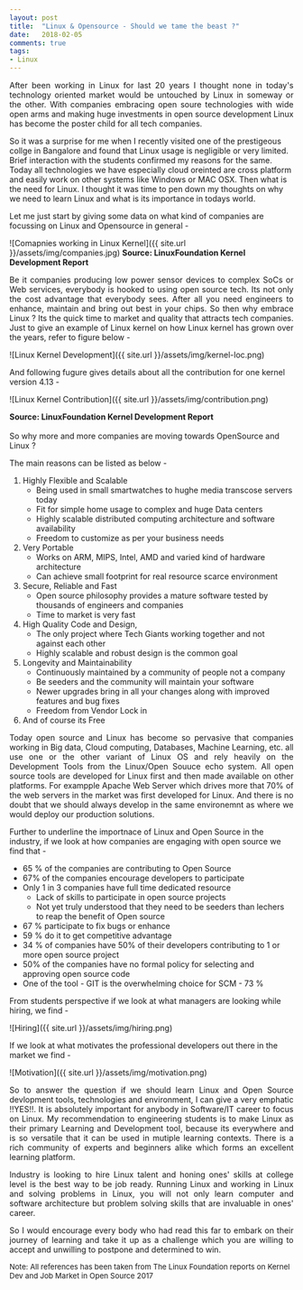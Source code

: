 ```yaml
---
layout: post
title:  "Linux & Opensource - Should we tame the beast ?"
date:   2018-02-05
comments: true
tags:
- Linux
---
```

<p style='text-align: justify;'>
After been working in Linux for last 20 years I thought none in today's technology oriented market would be untouched by Linux in someway or the other. With companies embracing open soure technologies with wide open arms and making huge investments in open source development Linux has become the poster child for all tech companies. 

So it was a surprise for me when I recently visited one of the prestigeous collge in Bangalore and found that Linux usage is negligible or very limited. Brief interaction with the students confirmed my reasons for the same. Today all technologies we have especially cloud oreinted are cross platform and easily work on other systems like Windows or MAC OSX. Then what is the need for Linux. I thought it was time to pen down my thoughts on why we need to learn Linux and what is its importance in todays world.

Let me just start by giving some data on what kind of companies are focussing on Linux and Opensource in general -
</p>

![Comapnies working in Linux Kernel]({{ site.url }}/assets/img/companies.jpg)
<b>Source: LinuxFoundation Kernel Development Report</b>

<p style='text-align: justify;'>
Be it companies producing low power sensor devices to complex SoCs or Web services, everybody is hooked to using open source tech. Its not only the cost advantage that everybody sees. After all you need engineers to enhance, maintain and bring out best in your chips. So then why embrace Linux ? Its the quick time to market and quality that attracts tech companies. Just to give an example of Linux kernel on how Linux kernel has grown over the years, refer to figure below - 
</p>

![Linux Kernel Development]({{ site.url }}/assets/img/kernel-loc.png)

And following fugure gives details about all the contribution for one kernel version 4.13 - 

![Linux Kernel Contribution]({{ site.url }}/assets/img/contribution.png)

<b>Source: LinuxFoundation Kernel Development Report</b><br><br>
So why more and more companies are moving towards OpenSource and Linux ? <br>

The main reasons can be listed as below - 


1. Highly Flexible and Scalable
	* Being used in small smartwatches to hughe media transcose servers today
	* Fit for simple home usage to complex and huge Data centers
	* Highly scalable distributed computing architecture and software availability
	* Freedom to customize as per your business needs
2. Very Portable
	* Works on ARM, MIPS, Intel, AMD and varied kind of hardware architecture
	* Can achieve small footprint for real resource scarce environment
3. Secure, Reliable and Fast
	* Open source philosophy provides a mature software tested by thousands of engineers and companies
	* Time to market is very fast
4. High Quality Code and Design,
	* The only project where Tech Giants working together and not against each other
	* Highly scalable and robust design is the common goal
5. Longevity and Maintainability
	* Continuously maintained by a community of people not a company
	* Be seeders and the community will maintain your software
	* Newer upgrades bring in all your changes along with improved features and bug fixes
	* Freedom from Vendor Lock in
6. And of course its Free

<p style='text-align: justify;'>
Today open source and Linux has become so pervasive that companies working in Big data, Cloud computing, Databases, Machine Learning, etc. all  use one or the other variant of Linux OS and rely heavily on the Development Tools from the Linux/Open Souuce echo system. All open source tools are developed for Linux first and then made available on other platforms. For exampple Apache Web Server which drives more that 70% of the web servers in the market was first developed for Linux. And there is no doubt that we should always develop in the same environemnt as where we would deploy our production solutions.

Further to underline the importnace of Linux and Open Source in the industry, if we look at how companies are engaging with open source we find that - 
</p>

* 65 % of the companies are contributing to Open Source
* 67% of the companies encourage developers to participate
* Only 1 in 3 companies have full time dedicated resource
	* Lack of skills to participate in open source projects
	* Not yet truly understood that they need to be seeders than lechers to reap the benefit of Open source
* 67 % participate to fix bugs or enhance
* 59 % do it to get competitive advantage
* 34 % of companies have 50% of their developers contributing to 1 or more open source project
* 50% of the companies have no formal policy for selecting and approving open source code
* One of the tool - GIT is the overwhelming choice for SCM - 73 %

From students perspective if we look at what managers are looking while hiring, we find -

![Hiring]({{ site.url }}/assets/img/hiring.png)

If we look at what motivates the professional developers out there in the market we find -

![Motivation]({{ site.url }}/assets/img/motivation.png)

<p style='text-align: justify;'>
So to answer the question if we should learn Linux and Open Source devlopment tools, technologies and environment, I can give a very emphatic  !!YES!!. It is absolutely important for anybody in Software/IT career to focus on Linux. My recommendation to engineering students is to make Linux as their primary Learning and Development tool, because its everywhere and is so versatile that it can be used in mutiple learning contexts. There is a rich community of experts and beginners alike which forms an excellent learning platform.
</p>
<p style='text-align: justify;'>
Industry is looking to hire Linux talent and honing ones' skills at college level is the best way to be job ready. Running Linux and working in Linux and solving problems in Linux, you will not only learn computer and software architecture but problem solving skills that are invaluable in ones' career.
</p>
<p style='text-align: justify;'>
So I would encourage every body who had read this far to embark on their journey of learning and take it up as a challenge which you are willing to accept and unwilling to postpone and determined to win.
</p>

<font size="2">Note: All references has been taken from The Linux Foundation reports on Kernel Dev and Job Market in Open Source 2017</font>
